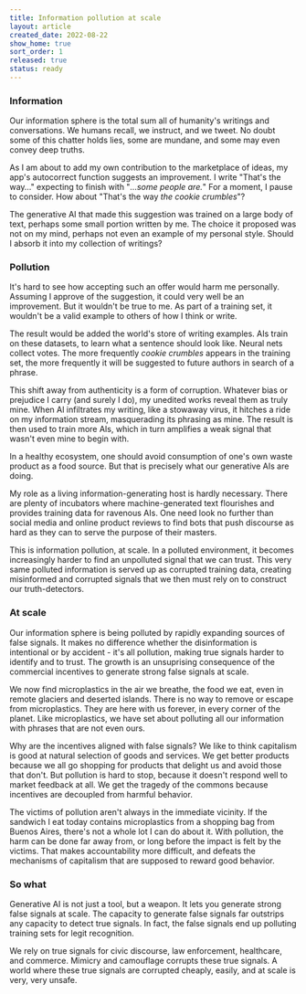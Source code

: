 ```yaml
---
title: Information pollution at scale
layout: article
created_date: 2022-08-22
show_home: true
sort_order: 1
released: true
status: ready
---
```


### Information

Our information sphere is the total sum all of humanity's writings and
conversations. We humans recall, we instruct, and we tweet.  No doubt
some of this chatter holds lies, some are mundane, and some may even
convey deep truths.

As I am about to add my own contribution to the marketplace of ideas,
my app's autocorrect function suggests an improvement.  I write
"That's the way&hellip;" expecting to finish with "*&hellip;some
people are.*" For a moment, I pause to consider. How about "That's the
way *the cookie crumbles*"?

The generative AI that made this suggestion was trained on a large
body of text, perhaps some small portion written by me. The choice it
proposed was not on my mind, perhaps not even an example of my
personal style.  Should I absorb it into my collection of writings?

### Pollution

It's hard to see how accepting such an offer would harm me personally.
Assuming I approve of the suggestion, it could very well be an
improvement.  But it wouldn't be true to me. As part of a training
set, it wouldn't be a valid example to others of how I think or write.

The result would be added the world's store of writing examples. AIs
train on these datasets, to learn what a sentence should look like.
Neural nets collect votes. The more frequently *cookie crumbles*
appears in the training set, the more frequently it will be suggested
to future authors in search of a phrase.

This shift away from authenticity is a form of corruption. Whatever
bias or prejudice I carry (and surely I do), my unedited works reveal
them as truly mine. When AI infiltrates my writing, like a stowaway
virus, it hitches a ride on my information stream, masquerading its
phrasing as mine. The result is then used to train more AIs, which in
turn amplifies a weak signal that wasn't even mine to begin with.

In a healthy ecosystem, one should avoid consumption of one's own
waste product as a food source. But that is precisely what our
generative AIs are doing.

My role as a living information-generating host is hardly
necessary. There are plenty of incubators where machine-generated text
flourishes and provides training data for ravenous AIs. One
need look no further than social media and online product reviews to
find bots that push discourse as hard as they can to serve the purpose
of their masters.

This is information pollution, at scale. In a polluted environment, it
becomes increasingly harder to find an unpolluted signal that we can
trust.  This very same polluted information is served up as corrupted
training data, creating misinformed and corrupted signals that we then
must rely on to construct our truth-detectors.

### At scale

Our information sphere is being polluted by rapidly expanding sources
of false signals. It makes no difference whether the disinformation is
intentional or by accident - it's all pollution, making true signals
harder to identify and to trust. The growth is an unsuprising
consequence of the commercial incentives to generate strong false
signals at scale.

We now find microplastics in the air we breathe, the food we eat, even
in remote glaciers and deserted islands. There is no way to remove or
escape from microplastics. They are here with us forever, in every
corner of the planet. Like microplastics, we have set about polluting
all our information with phrases that are not even ours.

Why are the incentives aligned with false signals? We like to think
capitalism is good at natural selection of goods and services. We get
better products because we all go shopping for products that delight
us and avoid those that don't.  But pollution is hard to stop, because
it doesn't respond well to market feedback at all.  We get the tragedy
of the commons because incentives are decoupled from harmful behavior.

The victims of pollution aren't always in the immediate vicinity. If
the sandwich I eat today contains microplastics from a shopping bag
from Buenos Aires, there's not a whole lot I can do about it.  With
pollution, the harm can be done far away from, or long before the
impact is felt by the victims. That makes accountability more
difficult, and defeats the mechanisms of capitalism that are supposed
to reward good behavior.


### So what

<!-- start_excerpt -->
Generative AI is not just a tool, but a weapon. It lets you generate
strong false signals at scale. The capacity to generate false signals
far outstrips any capacity to detect true signals. In fact, the false
signals end up polluting training sets for legit recognition.
<!-- end_excerpt -->

We rely on true signals for civic discourse, law enforcement,
healthcare, and commerce. Mimicry and camouflage corrupts these true
signals. A world where these true signals are corrupted cheaply,
easily, and at scale is very, very unsafe.
